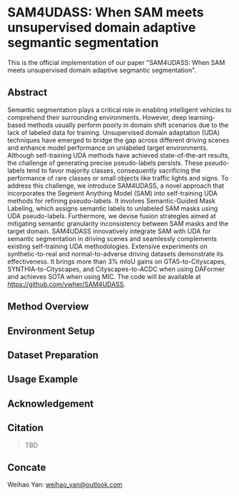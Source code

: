 # SAM4UDASS: When SAM meets unsupervised domain adaptive segmantic segmentation

This is the official implementation of our paper "SAM4UDASS: When SAM meets unsupervised domain adaptive segmantic segmentation".

## Abstract

Semantic segmentation plays a critical role in
enabling intelligent vehicles to comprehend their surrounding environments.
However, deep learning-based methods usually perform poorly in domain shift
scenarios due to the lack of labeled data for training. Unsupervised domain
adaptation (UDA) techniques have emerged to bridge the gap across different
driving scenes and enhance model performance on unlabeled target environments.
Although self-training UDA methods have achieved state-of-the-art results, the
challenge of generating precise pseudo-labels persists. These pseudo-labels
tend to favor majority classes, consequently sacrificing the performance of
rare classes or small objects like traffic lights and signs. To address this
challenge, we introduce SAM4UDASS, a novel approach that incorporates the
Segment Anything Model (SAM) into self-training UDA methods for refining
pseudo-labels. It involves Semantic-Guided Mask Labeling, which assigns
semantic labels to unlabeled SAM masks using UDA pseudo-labels. Furthermore, we
devise fusion strategies aimed at mitigating semantic granularity inconsistency
between SAM masks and the target domain. SAM4UDASS innovatively integrate SAM
with UDA for semantic segmentation in driving scenes and seamlessly complements
existing self-training UDA methodologies. Extensive experiments on
synthetic-to-real and normal-to-adverse driving datasets demonstrate its
effectiveness. It brings more than 3% mIoU gains on GTA5-to-Cityscapes,
SYNTHIA-to-Cityscapes, and Cityscapes-to-ACDC when using DAFormer and achieves
SOTA when using MIC. The code will be available at
https://github.com/ywher/SAM4UDASS.

## Method Overview

## Environment Setup

## Dataset Preparation

## Usage Example

## Acknowledgement

## Citation

> TBD

## Concate

Weihao Yan: weihao_yan@outlook.com
